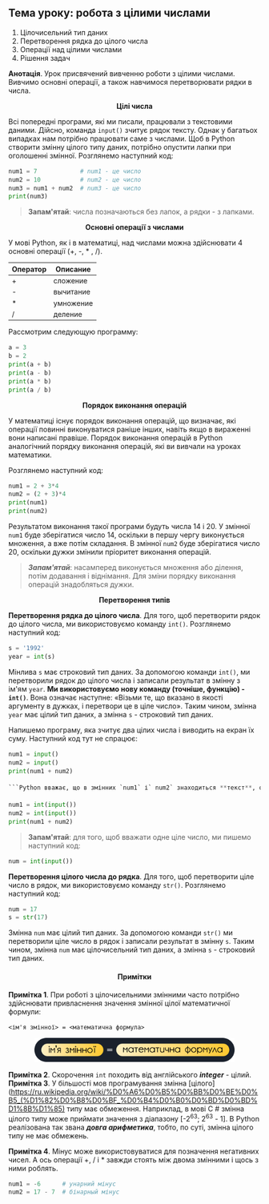 ## **Тема уроку: робота з цілими числами**

1. Цілочисельний тип даних
2. Перетворення рядка до цілого числа
3. Операції над цілими числами
4. Рішення задач

**Анотація**. Урок присвячений вивченню роботи з цілими числами. Вивчимо основні операції, а також навчимося перетворювати рядки в числа.

<div align="center"><strong>Цілі числа</strong></div>

Всі попередні програми, які ми писали, працювали з текстовими даними. Дійсно, команда `input()` зчитує рядок тексту. Однак у багатьох випадках нам потрібно працювати саме з числами. Щоб в Python створити змінну цілого типу даних, потрібно опустити лапки при оголошенні змінної. Розглянемо наступний код:
```python
num1 = 7            # num1 - це число
num2 = 10           # num2 - це число
num3 = num1 + num2  # num3 - це число
print(num3)

```
> **Запам'ятай**: числа позначаються без лапок, а рядки - з лапками.

<div align="center"><strong>Основні операції з числами</strong></div>

У мові Python, як і в математиці, над числами можна здійснювати 4 основні операції (+, -, * , /).

Оператор | Описание
---|---
+ | сложение
- | вычитание
* | умножение
/ | деление

Рассмотрим следующую программу:
```python
a = 3
b = 2
print(a + b)
print(a - b)
print(a * b)
print(a / b)
```
<div align="center"><strong>Порядок виконання операцій</strong></div>

У математиці існує порядок виконання операцій, що визначає, які операції повинні виконуватися раніше інших, навіть якщо в вираженні вони написані правіше. Порядок виконання операцій в Python аналогічний порядку виконання операцій, які ви вивчали на уроках математики.

Розглянемо наступний код:
```python
num1 = 2 + 3*4
num2 = (2 + 3)*4
print(num1)
print(num2)
```

Результатом виконання такої програми будуть числа 14 і 20. У змінної `num1` буде зберігатися число 14, оскільки в першу чергу виконується множення, а вже потім складання. В змінної `num2` буде зберігатися число 20, оскільки дужки змінили пріоритет виконання операцій.

> ***Запам'ятай***: насамперед виконується множення або ділення, потім додавання і віднімання. Для зміни порядку виконання операцій знадобляться дужки.

<div align="center"><strong>Перетворення типів</strong></div>

**Перетворення рядка до цілого числа**. Для того, щоб перетворити рядок до цілого числа, ми використовуємо команду `int()`. Розглянемо наступний код:

```python
s = '1992'
year = int(s)
```

Мінлива `s` має строковий тип даних. За допомогою команди `int()`, ми перетворили рядок до цілого числа і записали результат в змінну з ім'ям `year`. **Ми використовуємо нову команду (точніше, функцію) - `int()`**. Вона означає наступне: «Візьми те, що вказано в якості аргументу в дужках, і перетвори це в ціле число». Таким чином, змінна `year` має цілий тип даних, а змінна `s` - строковий тип даних.

Напишемо програму, яка зчитує два цілих числа і виводить на екран їх суму. Наступний код тут не спрацює:
```python
num1 = input()
num2 = input()
print(num1 + num2)

```Python вважає, що в змінних `num1` і` num2` знаходиться **текст**, оскільки команда `input()` за замовчуванням зчитує саме **текст**. Для того, щоб явно вказати, що потрібно працювати зі змінними цілого типу, треба написати так:```

num1 = int(input())
num2 = int(input())
print(num1 + num2)
```
> **Запам'ятай**: для того, щоб вважати одне ціле число, ми пишемо наступний код:
 
```python
num = int(input())
```

**Перетворення цілого числа до рядка**. Для того, щоб перетворити ціле число в рядок, ми використовуємо команду `str()`. Розглянемо наступний код:

```python
num = 17
s = str(17)
```

Змінна `num` має цілий тип даних. За допомогою команди `str()` ми перетворили ціле число в рядок і записали результат в змінну `s`. Таким чином, змінна `num` має цілочисельний тип даних, а змінна `s` - строковий тип даних.

<h4 align="center"><strong>Примітки</strong></h4>

**Примітка 1**. При роботі з цілочисельними змінними часто потрібно здійснювати привласнення значення змінної цілої математичної формули:

```text
<ім'я змінної> = <математична формула>
```

<div align="center"><img src="https://raw.githubusercontent.com/steamcentre/python_book/main/img/02.png" alt="var" width="400px" ></div>

**Примітка 2**. Скорочення `int` походить від англійського ***integer*** - цілий.
**Примітка 3**. У більшості мов програмування змінна [цілого](https://ru.wikipedia.org/wiki/%D0%A6%D0%B5%D0%BB%D0%BE%D0%B5_(%D1%82%D0%B8%D0%BF_%D0%B4%D0%B0%D0%BD%D0%BD%D1%8B%D1%85) типу має обмеження. Наприклад, в мові C # змінна цілого типу може приймати значення з діапазону [-2<sup>63</sup>; 2<sup>63</sup> - 1]. В Python реалізована так звана ***довга арифметика***, тобто, по суті, змінна цілого типу не має обмежень.

**Примітка 4**. Мінус може використовуватися для позначення негативних чисел. А ось операції +, / і * завжди стоять між двома змінними і щось з ними роблять.

```python
num1 = -6      # унарний мінус
num2 = 17 - 7  # бінарный мінус
```
